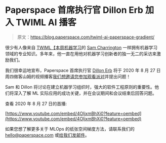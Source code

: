 # Paperspace 首席执行官 Dillon Erb 加入 TWIML AI 播客

> 原文：<https://blog.paperspace.com/twiml-ai-paperspace-gradient/>

很少有人像来自 [TWIML【本周机器学习](https://twimlai.com/)的 [Sam Charrington](https://twitter.com/samcharrington) 一样拥有机器学习领域的专业知识。多年来，他一直在用他对机器学习创新者的独一无二的采访来激励我们。

我们很幸运地宣布，Paperspace 首席执行官 [Dillon Erb](https://twitter.com/dlnrb) 将于 2020 年 8 月 27 日周四做客山姆的视频播客[我们想邀请您参加观看派对](https://twimlai.com/watch404/)并提出问题！

Sam 和 Dillon 将讨论在建立机器学习组织时，强大的软件工程原则的重要性。他们将深入了解 ML 实际应用的成功关键，并在会议期间和会议结束后回答问题。

查看 2020 年 8 月 27 日的首播:

[https://www.youtube.com/embed/4OIjxmBhXi0?feature=oembed](https://www.youtube.com/embed/4OIjxmBhXi0?feature=oembed)

如果您想了解更多关于 MLOps 的纸张空间梯度方法，请联系我们的 hello@paperspace.com 或[给我们发邮件](https://info.paperspace.com/contact-sales)。